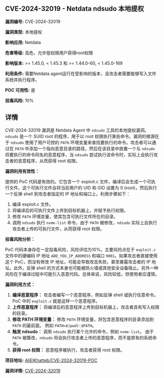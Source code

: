 ## CVE-2024-32019 - Netdata ndsudo 本地提权

**漏洞编号:** CVE-2024-32019

**漏洞类型:** 本地提权

**影响应用:** Netdata

**危害等级:** 高危，允许低权限用户获得root权限

**影响版本:** >= 1.45.0, < 1.45.3 和 >= 1.44.0-60, < 1.45.0-169

**利用条件:** 需要Netdata agent运行在受影响的版本，且攻击者需要能够写入文件系统并执行程序。

**POC 可用性:** 是

**投毒风险:** 10%

## 详情

CVE-2024-32019 漏洞是 Netdata Agent 中 `ndsudo` 工具的本地提权漏洞。`ndsudo` 是一个 SUID root 的程序，用于以 root 权限执行某些命令。漏洞的根源在于 `ndsudo` 使用了用户可控的 `PATH` 环境变量来查找要执行的命令。攻击者可以通过在 `PATH` 中添加一个指向恶意目录的路径，然后在该目录中放置一个与 `ndsudo` 将要执行的命令同名的恶意程序，当 `ndsudo` 尝试执行该命令时，实际上会执行攻击者的恶意程序，从而获得 root 权限。

**漏洞利用有效性：**

提供的 PoC 代码是有效的。它包含一个 exploit.c 文件，编译后会生成一个可执行文件。这个可执行文件会将当前用户的 UID 和 GID 设置为 0 (root)，然后执行一个反弹 shell 到攻击者指定的 IP 地址和端口上。利用步骤如下：

1.  编译 exploit.c 文件。
2.  将编译后的可执行文件上传到目标机器上，并赋予执行权限。
3.  修改 `PATH` 环境变量，使其包含可执行文件所在的目录。
4.  调用 `ndsudo` 执行 `nvme-list` 命令，由于 `PATH` 被修改，`ndsudo` 实际上会执行攻击者上传的可执行文件，从而获得 root 权限。

**投毒风险分析：**

PoC 代码本身存在一定投毒风险，风险评估为10%。主要风险点在于 `exploit.c` 文件中的硬编码 IP 地址 `ADD_YOU_IP_ADDRESS` 和端口 `9001`。如果攻击者直接使用这个 PoC，而没有修改 IP 地址，可能会导致攻击失败，甚至暴露攻击者的 IP 地址。此外，反弹 shell 的方式本身也可能被防火墙或其他安全设备阻止。另外一种风险在于编译过程中可能引入恶意代码。总体来说，风险较低，但使用者应谨慎。

**漏洞利用方式：**

1.  **编译恶意程序：** 攻击者编写一个恶意程序，例如反弹 shell 或执行任意命令。  PoC 中的 `exploit.c` 就是这样一个恶意程序。
2.  **上传恶意程序：** 将编译后的恶意程序上传到目标机器上，攻击者具有写入权限的目录。
3.  **修改 PATH 环境变量：**  修改 `PATH` 环境变量，将包含恶意程序的目录添加到 `PATH` 的最前面。  例如 `PATH=$(pwd):$PATH`。
4.  **触发 ndsudo：**  调用 `ndsudo` 执行某个允许的命令，例如 `nvme-list`。 由于 `PATH` 被篡改，`ndsudo` 将会执行攻击者上传的恶意程序，而不是原有的系统命令。
5.  **获得 root 权限：**  恶意程序被执行，攻击者获得 root 权限。

**项目地址:** [AliElKhatteb/CVE-2024-32019-POC](https://github.com/AliElKhatteb/CVE-2024-32019-POC)

**漏洞详情:** [CVE-2024-32019](https://nvd.nist.gov/vuln/detail/CVE-2024-32019)